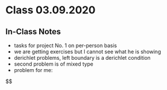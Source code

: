 # Class 03.09.2020

## In-Class Notes

- tasks for project No. 1 on per-person basis
- we are getting exercises but I cannot see what he is showing
- derichlet problems, left boundary is a derichlet condition
- second problem is of mixed type
- problem for me:

$$
